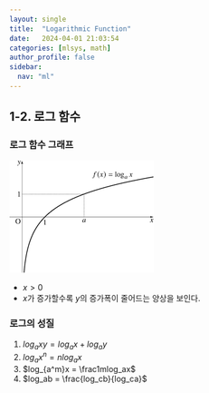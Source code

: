 ```yaml
---
layout: single
title:  "Logarithmic Function"
date:   2024-04-01 21:03:54 
categories: [mlsys, math]
author_profile: false
sidebar:
  nav: "ml"
---
```


## 1-2. 로그 함수

### 로그 함수 그래프

![image.png](/assets/images/ml-math/image.png)

- $x > 0$
- $x$가 증가할수록 $y$의 증가폭이 줄어드는 양상을 보인다.

### 로그의 성질

1. $log_axy = log_ax + log_ay$
2. $log_ax^n = n log_ax$
3. $log_{a^m}x = \frac1mlog_ax$
4. $log_ab = \frac{log_cb}{log_ca}$